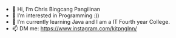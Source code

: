 - 👋 Hi, I’m Chris Bingcang Pangilinan
- 👀 I’m interested in Programming :))
- 🌱 I’m currently learning Java and I am a IT Fourth year College.
- 📫 DM me: https://www.instagram.com/kitpnglnn/

